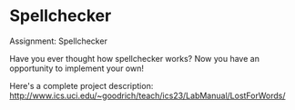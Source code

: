 # Spellchecker


Assignment: Spellchecker

Have you ever thought how spellchecker works? Now you have an opportunity to implement your own!

Here's a complete project description: http://www.ics.uci.edu/~goodrich/teach/ics23/LabManual/LostForWords/
